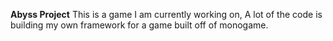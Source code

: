 <b>Abyss Project</b>
This is a game I am currently working on,
A lot of the code is building my own framework for a game built off of monogame.
